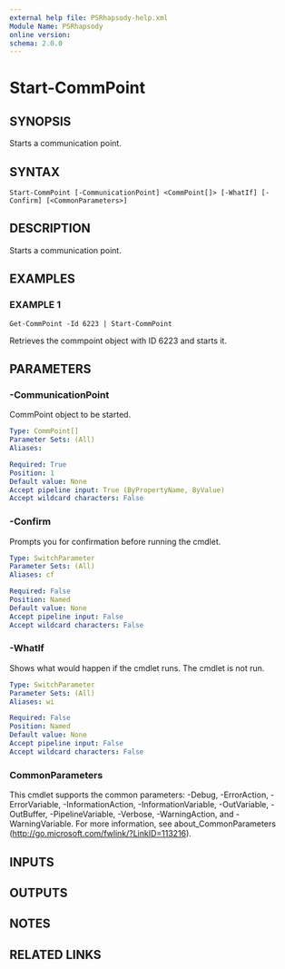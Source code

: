 ```yaml
---
external help file: PSRhapsody-help.xml
Module Name: PSRhapsody
online version:
schema: 2.0.0
---
```


# Start-CommPoint

## SYNOPSIS
Starts a communication point.

## SYNTAX

```
Start-CommPoint [-CommunicationPoint] <CommPoint[]> [-WhatIf] [-Confirm] [<CommonParameters>]
```

## DESCRIPTION
Starts a communication point.

## EXAMPLES

### EXAMPLE 1
```
Get-CommPoint -Id 6223 | Start-CommPoint
```

Retrieves the commpoint object with ID 6223 and starts it.

## PARAMETERS

### -CommunicationPoint
CommPoint object to be started.

```yaml
Type: CommPoint[]
Parameter Sets: (All)
Aliases:

Required: True
Position: 1
Default value: None
Accept pipeline input: True (ByPropertyName, ByValue)
Accept wildcard characters: False
```

### -Confirm
Prompts you for confirmation before running the cmdlet.

```yaml
Type: SwitchParameter
Parameter Sets: (All)
Aliases: cf

Required: False
Position: Named
Default value: None
Accept pipeline input: False
Accept wildcard characters: False
```

### -WhatIf
Shows what would happen if the cmdlet runs.
The cmdlet is not run.

```yaml
Type: SwitchParameter
Parameter Sets: (All)
Aliases: wi

Required: False
Position: Named
Default value: None
Accept pipeline input: False
Accept wildcard characters: False
```

### CommonParameters
This cmdlet supports the common parameters: -Debug, -ErrorAction, -ErrorVariable, -InformationAction, -InformationVariable, -OutVariable, -OutBuffer, -PipelineVariable, -Verbose, -WarningAction, and -WarningVariable. For more information, see about_CommonParameters (http://go.microsoft.com/fwlink/?LinkID=113216).

## INPUTS

## OUTPUTS

## NOTES

## RELATED LINKS
